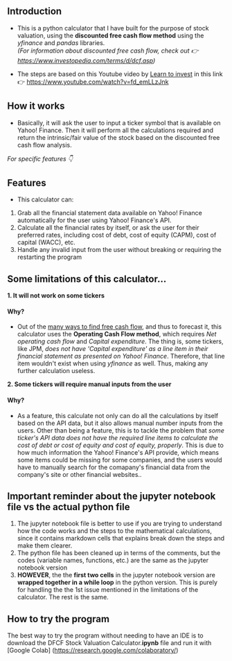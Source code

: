 ## Introduction
- This is a python calculator that I have built for the purpose of stock valuation, using the __discounted free cash flow method__ using the *yfinance* and *pandas* libraries.  
 *(For information about discounted free cash flow, check out :point_right: https://www.investopedia.com/terms/d/dcf.asp)*
 
 - The steps are based on this Youtube video by [Learn to invest](https://www.youtube.com/channel/UCSglJMvX-zSgv3PEJIE_inw) in this link :point_right: https://www.youtube.com/watch?v=fd_emLLzJnk
 
 ## How it works
 - Basically, it will ask the user to input a ticker symbol that is available on Yahoo! Finance. Then it will perform all the calculations required and return the intrinsic/fair value
 of the stock based on the discounted free cash flow analysis.  
 
 *For specific features :point_down:*
 
 ## Features
 - This calculator can:  
 1. Grab all the financial statement data available on Yahoo! Finance automatically for the user using Yahoo! Finance's API.
 2. Calculate all the financial rates by itself, or ask the user for their preferred rates, including cost of debt, cost of equity (CAPM), cost of capital (WACC), etc.
 3. Handle any invalid input from the user without breaking or requiring the restarting the program 
 
 ## Some limitations of this calculator...
 __1. It will not work on some tickers__
 #### Why?
 - Out of the [many ways to find free cash flow](https://www.investopedia.com/ask/answers/033015/what-formula-calculating-free-cash-flow.asp), and thus to forecast it, this calculator 
 uses the __Operating Cash Flow method__, which requires *Net operating cash flow* and *Capital expenditure*. 
 The thing is, some tickers, like JPM, *does not have 'Capital expenditure' as a line item in their financial statement as presented on Yahoo! Finance*. Therefore, that line item 
 wouldn't exist when using *yfinance* as well. Thus, making any further calculation useless. 
 
 __2. Some tickers will require manual inputs from the user__
  #### Why?
  - As a feature, this calculate not only can do all the calculations by itself based on the API data, but it also allows manual number inputs from the users. Other than being a feature, 
  this is to tackle the problem that *some ticker's API data does not have the required line items to calculate the cost of debt or cost of equity and cost of equity, properly*. 
  This is due to how much information the Yahoo! Finance's API provide, which means some items could be missing for some companies, and the users would have to manually search for 
  the comapany's financial data from the company's site or other financial websites.. 
  
  ## Important reminder about the jupyter notebook file vs the actual python file
  1. The jupyter notebook file is better to use if you are trying to understand how the code works and the steps to the mathematical calculations, since it contains markdown cells
  that explains break down the steps and make them clearer. 
  2. The python file has been cleaned up in terms of the comments, but the codes (variable names, functions, etc.) are the same as the jupyter notebook version
  3. __HOWEVER__, the the __first two cells__ in the jupyter notebook version are __wrapped together in a while loop__ in the python version. This is purely for handling the the 1st issue mentioned
  in the limitations of the calculator. The rest is the same. 
  
  ## How to try the program
  The best way to try the program without needing to have an IDE is to download the DFCF Stock Valuation Calculator.**ipynb** file and run it with [Google Colab]  (https://research.google.com/colaboratory/)
